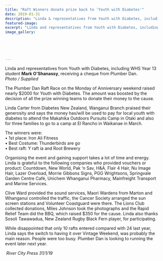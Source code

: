 ```yaml
---
title: "Raft Winners donate prize back to ‘Youth with Diabetes'"
date: 2019-01-31
description: "Linda & representatives from Youth with Diabetes, including WHS Year 13 student Mark O'Shanassy, receiving a cheque..."
featured-image: 
excerpt: "Linda and representatives from Youth with Diabetes, including WHS Year 13 student Mark O'Shanassy, receiving a cheque from Plumber Dan."
image_gallery:
    
    
    
    
    
---
```


<p><span><span>Linda and representatives from Youth with Diabetes, including WHS Year 13 student <strong>Mark O'Shanassy</strong>, receiving a cheque from Plumber Dan.<br /><em>Photo / Supplied</em></span></span></p>
<p><span>The Plumber Dan Raft Race on the Monday of Anniversary weekend raised nearly $2000 for Youth with Diabetes. The amount was boosted by the decision of all the prize winning teams to donate their money to the cause.</span></p>
<p><span>Linda Carter from Diabetes New Zealand, Wanganui Branch praised their generosity and says the money has/will be used to pay</span><span class="text_exposed_show">&nbsp;for local youth with diabetes to attend the Makahika Outdoors Pursuits Camp in Otaki and also for three families to go to a camp at El Rancho in Waikanae in March.<br /></span></p>
<p><span class="text_exposed_show">The winners were:<br />&bull; 1st place: Iron Ali Fitness<br />&bull; Best Costume: Thunderbirds are go<br />&bull; Best raft: Y raft ia and Root Brewery<br /></span></p>
<p><span class="text_exposed_show">Organising the event and gaining support takes a lot of time and energy. Linda is grateful to the following companies who provided vouchers or product: Countdown, New World, Pak &lsquo;n Sav, H&amp;A, Flair 4 Hair, Nu Image Hair, Lazer Overload, Morrie Gibbons Signs, PGG Wrightsons, Springvale Garden Centre Caf&eacute;, Unichem Whanganui Pharmacy, Mainfreight Transport and Marine Services.<br /></span></p>
<p><span class="text_exposed_show">Clive Ward provided the sound services, Maori Wardens from Marton and Whanganui controlled the traffic, the Cancer Society arranged the sun screen stations and Volunteer Coastguard were there. The Lions Club collected donations, Miles Johnson took the photographs and the Rapid Relief Team did the BBQ, which raised $350 for the cause. Linda also thanks Sosoli Tawawadua, New Zealand Rugby Black Fern player, for participating.<br /></span></p>
<p><span class="text_exposed_show">While disappointed that only 10 rafts entered compared with 24 last year, Linda says the switch to having it over Vintage Weekend, was probably the main reason. People were too busy. Plumber Dan is looking to running the event later next year.</span></p>
<p><span class="text_exposed_show">&nbsp;<em>River City Press 31/1/19</em></span></p>

